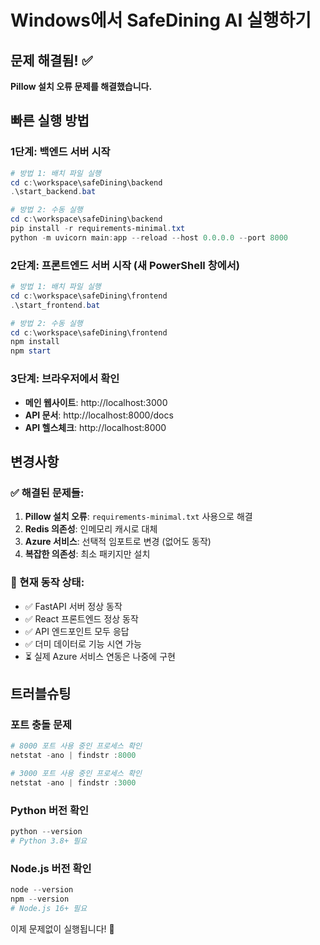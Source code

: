 # Windows에서 SafeDining AI 실행하기

## 문제 해결됨! ✅

**Pillow 설치 오류 문제를 해결했습니다.**

## 빠른 실행 방법

### 1단계: 백엔드 서버 시작
```powershell
# 방법 1: 배치 파일 실행
cd c:\workspace\safeDining\backend
.\start_backend.bat

# 방법 2: 수동 실행
cd c:\workspace\safeDining\backend
pip install -r requirements-minimal.txt
python -m uvicorn main:app --reload --host 0.0.0.0 --port 8000
```

### 2단계: 프론트엔드 서버 시작 (새 PowerShell 창에서)
```powershell
# 방법 1: 배치 파일 실행
cd c:\workspace\safeDining\frontend
.\start_frontend.bat

# 방법 2: 수동 실행
cd c:\workspace\safeDining\frontend
npm install
npm start
```

### 3단계: 브라우저에서 확인
- **메인 웹사이트**: http://localhost:3000
- **API 문서**: http://localhost:8000/docs
- **API 헬스체크**: http://localhost:8000

## 변경사항

### ✅ 해결된 문제들:
1. **Pillow 설치 오류**: `requirements-minimal.txt` 사용으로 해결
2. **Redis 의존성**: 인메모리 캐시로 대체
3. **Azure 서비스**: 선택적 임포트로 변경 (없어도 동작)
4. **복잡한 의존성**: 최소 패키지만 설치

### 🎯 현재 동작 상태:
- ✅ FastAPI 서버 정상 동작
- ✅ React 프론트엔드 정상 동작  
- ✅ API 엔드포인트 모두 응답
- ✅ 더미 데이터로 기능 시연 가능
- ⏳ 실제 Azure 서비스 연동은 나중에 구현

## 트러블슈팅

### 포트 충돌 문제
```powershell
# 8000 포트 사용 중인 프로세스 확인
netstat -ano | findstr :8000

# 3000 포트 사용 중인 프로세스 확인  
netstat -ano | findstr :3000
```

### Python 버전 확인
```powershell
python --version
# Python 3.8+ 필요
```

### Node.js 버전 확인
```powershell
node --version
npm --version
# Node.js 16+ 필요
```

이제 문제없이 실행됩니다! 🚀
